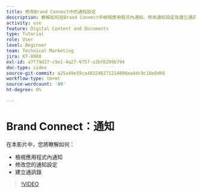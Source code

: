 ```yaml
---
title: 修改Brand Connect中的通知設定
description: 瞭解如何在Brand Connect中檢視應用程式內通知、修改通知設定及建立通訊錄 [!UICONTROL WORKFRONT DAM].
activity: use
feature: Digital Content and Documents
type: Tutorial
role: User
level: Beginner
team: Technical Marketing
jira: KT-8988
exl-id: a7f79d27-c9e1-4a27-9757-a3bf6299b794
doc-type: video
source-git-commit: a25a49e59ca483246271214886ea4dc9c10e8d66
workflow-type: tm+mt
source-wordcount: '49'
ht-degree: 0%

---
```


# Brand Connect：通知

在本影片中，您將瞭解如何：

* 檢視應用程式內通知
* 修改您的通知設定
* 建立通訊錄

>[!VIDEO](https://video.tv.adobe.com/v/335250/?quality=12&learn=on)
